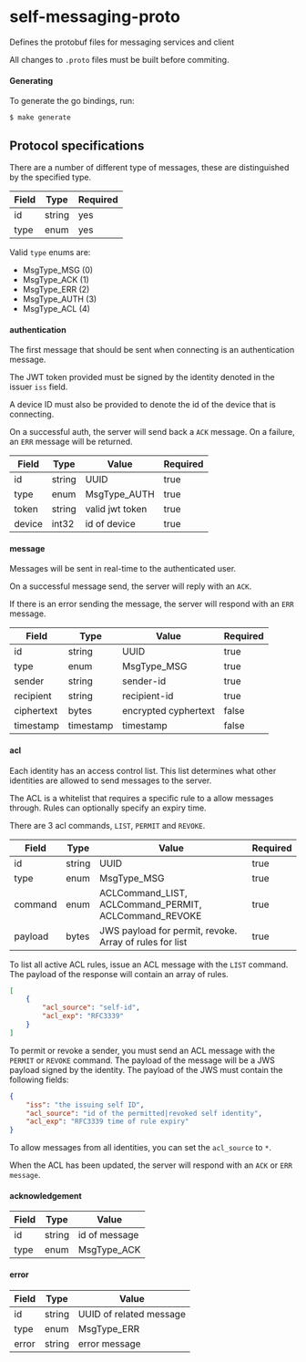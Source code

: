 # self-messaging-proto
Defines the protobuf files for messaging services and client

All changes to `.proto` files must be built before commiting.

#### Generating

To generate the go bindings, run:
```$sh
$ make generate
```


## Protocol specifications

There are a number of different type of messages, these are distinguished by the specified type.

| Field | Type   | Required |
|-------|--------|----------|
| id    | string | yes      |
| type  | enum   | yes      |

Valid `type` enums are:
- MsgType_MSG  (0)
- MsgType_ACK  (1)
- MsgType_ERR  (2)
- MsgType_AUTH (3)
- MsgType_ACL  (4)

#### authentication

The first message that should be sent when connecting is an authentication message.

The JWT token provided must be signed by the identity denoted in the issuer `iss` field.

A device ID must also be provided to denote the id of the device that is connecting.

On a successful auth, the server will send back a `ACK` message. On a failure, an `ERR` message will be returned.

| Field   | Type   | Value           | Required |
|---------|--------|-----------------|----------|
| id      | string | UUID            | true     |
| type    | enum   | MsgType_AUTH    | true     |
| token   | string | valid jwt token | true     |
| device  | int32  | id of device    | true     |

#### message

Messages will be sent in real-time to the authenticated user.

On a successful message send, the server will reply with an `ACK`.

If there is an error sending the message, the server will respond with an `ERR` message.

| Field      | Type      | Value                | Required |
|------------|-----------|----------------------|----------|
| id         | string    | UUID                 | true     |
| type       | enum      | MsgType_MSG          | true     |
| sender     | string    | sender-id            | true     |
| recipient  | string    | recipient-id         | true     |
| ciphertext | bytes     | encrypted cyphertext | false    |
| timestamp  | timestamp | timestamp            | false    |


#### acl

Each identity has an access control list. This list determines what other identities are allowed to send messages to the server.

The ACL is a whitelist that requires a specific rule to a allow messages through. Rules can optionally specify an expiry time.

There are 3 acl commands, `LIST`, `PERMIT` and `REVOKE`.

| Field      | Type      | Value                                                   | Required |
|------------|-----------|---------------------------------------------------------|----------|
| id         | string    | UUID                                                    | true     |
| type       | enum      | MsgType_MSG                                             | true     |
| command    | enum      | ACLCommand_LIST, ACLCommand_PERMIT, ACLCommand_REVOKE   | true     |
| payload    | bytes     | JWS payload for permit, revoke. Array of rules for list | true     |


To list all active ACL rules, issue an ACL message with the `LIST` command.
The payload of the response will contain an array of rules.

```json
[
    {
        "acl_source": "self-id",
        "acl_exp": "RFC3339"
    }
]
```

To permit or revoke a sender, you must send an ACL message with the `PERMIT` or `REVOKE` command. The payload of the message will be a JWS payload signed by the identity. The payload of the JWS must contain the following fields:

```json
{
    "iss": "the issuing self ID",
    "acl_source": "id of the permitted|revoked self identity",
    "acl_exp": "RFC3339 time of rule expiry"
}
```

To allow messages from all identities, you can set the `acl_source` to `*`.

When the ACL has been updated, the server will respond with an `ACK` or `ERR message`.


#### acknowledgement

| Field      | Type      | Value         |
|------------|-----------|---------------|
| id         | string    | id of message |
| type       | enum      | MsgType_ACK   |

#### error

| Field      | Type      | Value                   |
|------------|-----------|-------------------------|
| id         | string    | UUID of related message |
| type       | enum      | MsgType_ERR             |
| error      | string    | error message           |
